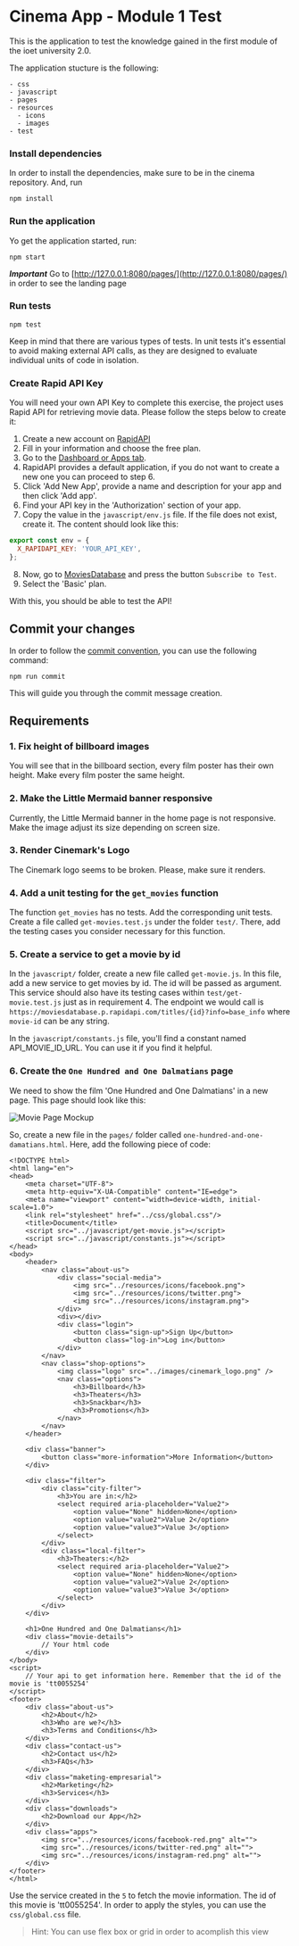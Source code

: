 # Cinema App - Module 1 Test

This is the application to test the knowledge gained in the first module of the ioet university 2.0.

The application stucture is the following:

```
- css
- javascript
- pages
- resources
  - icons
  - images
- test
```

### Install dependencies

In order to install the dependencies, make sure to be in the cinema repository. And, run

```
npm install
```

### Run the application

Yo get the application started, run:

```
npm start
```

**_Important_**
Go to [http://127.0.0.1:8080/pages/](http://127.0.0.1:8080/pages/) in order to see the landing page

### Run tests

```
npm test
```

Keep in mind that there are various types of tests. In unit tests it's essential to avoid making external API calls, as they are designed to evaluate individual units of code in isolation.

### Create Rapid API Key

You will need your own API Key to complete this exercise, the project uses Rapid API for retrieving movie data.
Please follow the steps below to create it:

1. Create a new account on [RapidAPI](https://rapidapi.com/hub)
2. Fill in your information and choose the free plan.
3. Go to the [Dashboard or Apps tab](https://rapidapi.com/developer/dashboard).
4. RapidAPI provides a default application, if you do not want to create a new one you can proceed to step 6.
5. Click 'Add New App', provide a name and description for your app and then click 'Add app'.
6. Find your API key in the 'Authorization' section of your app.
7. Copy the value in the `javascript/env.js` file. If the file does not exist, create it. The content should look like this:

```javascript
export const env = {
  X_RAPIDAPI_KEY: 'YOUR_API_KEY',
};
```

8. Now, go to [MoviesDatabase](https://rapidapi.com/SAdrian/api/moviesdatabase/) and press the button `Subscribe to Test`.
9. Select the 'Basic' plan.

With this, you should be able to test the API!

## Commit your changes

In order to follow the [commit convention](https://www.conventionalcommits.org/), you can use the following command:

```
npm run commit
```

This will guide you through the commit message creation.

## Requirements

### 1. Fix height of billboard images

You will see that in the billboard section, every film poster has their own height. Make every film poster the same height.

### 2. Make the Little Mermaid banner responsive

Currently, the Little Mermaid banner in the home page is not responsive. Make the image adjust its size depending on screen size.

### 3. Render Cinemark's Logo

The Cinemark logo seems to be broken. Please, make sure it renders.

### 4. Add a unit testing for the `get_movies` function

The function `get_movies` has no tests. Add the corresponding unit tests. Create a file called `get-movies.test.js` under the folder `test/`. There, add the testing cases you consider necessary for this function.

### 5. Create a service to get a movie by id

In the `javascript/` folder, create a new file called `get-movie.js`. In this file, add a new service to get movies by id. The id will be passed as argument. This service should also have its testing cases within `test/get-movie.test.js` just as in requirement 4. The endpoint we would call is `https://moviesdatabase.p.rapidapi.com/titles/{id}?info=base_info` where `movie-id` can be any string.

In the `javascript/constants.js` file, you'll find a constant named API_MOVIE_ID_URL. You can use it if you find it helpful.

### 6. Create the `One Hundred and One Dalmatians` page

We need to show the film 'One Hundred and One Dalmatians' in a new page. This page should look like this:

![Movie Page Mockup](./movie-page-mockup.png?raw=true 'Mockup')

So, create a new file in the `pages/` folder called `one-hundred-and-one-damatians.html`. Here, add the following piece of code:

```
<!DOCTYPE html>
<html lang="en">
<head>
    <meta charset="UTF-8">
    <meta http-equiv="X-UA-Compatible" content="IE=edge">
    <meta name="viewport" content="width=device-width, initial-scale=1.0">
    <link rel="stylesheet" href="../css/global.css"/>
    <title>Document</title>
    <script src="../javascript/get-movie.js"></script>
    <script src="../javascript/constants.js"></script>
</head>
<body>
    <header>
        <nav class="about-us">
            <div class="social-media">
                <img src="../resources/icons/facebook.png">
                <img src="../resources/icons/twitter.png">
                <img src="../resources/icons/instagram.png">
            </div>
            <div></div>
            <div class="login">
                <button class="sign-up">Sign Up</button>
                <button class="log-in">Log in</button>
            </div>
        </nav>
        <nav class="shop-options">
            <img class="logo" src="../images/cinemark_logo.png" />
            <nav class="options">
                <h3>Billboard</h3>
                <h3>Theaters</h3>
                <h3>Snackbar</h3>
                <h3>Promotions</h3>
            </nav>
        </nav>
    </header>

    <div class="banner">
        <button class="more-information">More Information</button>
    </div>

    <div class="filter">
        <div class="city-filter">
            <h3>You are in:</h2>
            <select required aria-placeholder="Value2">
                <option value="None" hidden>None</option>
                <option value="value2">Value 2</option>
                <option value="value3">Value 3</option>
            </select>
        </div>
        <div class="local-filter">
            <h3>Theaters:</h2>
            <select required aria-placeholder="Value2">
                <option value="None" hidden>None</option>
                <option value="value2">Value 2</option>
                <option value="value3">Value 3</option>
            </select>
        </div>
    </div>

    <h1>One Hundred and One Dalmatians</h1>
    <div class="movie-details">
        // Your html code
    </div>
</body>
<script>
    // Your api to get information here. Remember that the id of the movie is 'tt0055254'
</script>
<footer>
    <div class="about-us">
        <h2>About</h2>
        <h3>Who are we?</h3>
        <h3>Terms and Conditions</h3>
    </div>
    <div class="contact-us">
        <h2>Contact us</h2>
        <h3>FAQs</h3>
    </div>
    <div class="maketing-empresarial">
        <h2>Marketing</h2>
        <h3>Services</h3>
    </div>
    <div class="downloads">
        <h2>Download our App</h2>
    </div>
    <div class="apps">
        <img src="../resources/icons/facebook-red.png" alt="">
        <img src="../resources/icons/twitter-red.png" alt="">
        <img src="../resources/icons/instagram-red.png" alt="">
    </div>
</footer>
</html>
```

Use the service created in the `5` to fetch the movie information. The id of this movie is 'tt0055254'. In order to apply the styles, you can use the `css/global.css` file.

> Hint:
> You can use flex box or grid in order to acomplish this view
